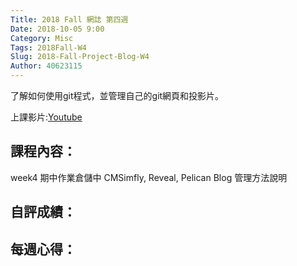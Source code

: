 ```yaml
---
Title: 2018 Fall 網誌 第四週
Date: 2018-10-05 9:00
Category: Misc
Tags: 2018Fall-W4
Slug: 2018-Fall-Project-Blog-W4
Author: 40623115
---
```


了解如何使用git程式，並管理自己的git網頁和投影片。

<!-- PELICAN_END_SUMMARY -->

上課影片:[Youtube](https://https://www.youtube.com/watch?v=nMU9bYx0vPc)

課程內容：
----

week4 期中作業倉儲中 CMSimfly, Reveal, Pelican Blog 管理方法說明

自評成績：
----


每週心得：
----

